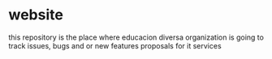 # website
this repository is the place where educacion diversa organization is going to track issues, bugs and or new features proposals for it services
